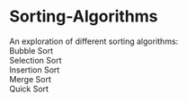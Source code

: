 # Sorting-Algorithms
An exploration of different sorting algorithms:  
Bubble Sort  
Selection Sort  
Insertion Sort  
Merge Sort  
Quick Sort
